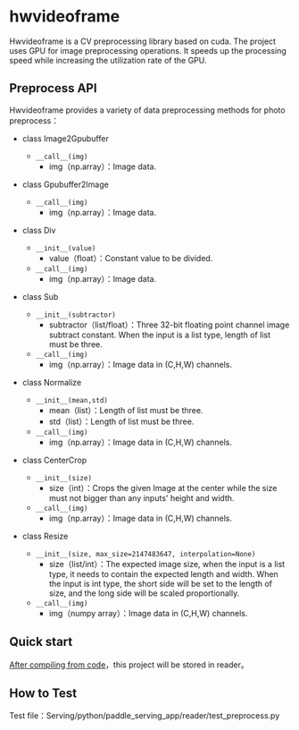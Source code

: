 # hwvideoframe
Hwvideoframe is a CV preprocessing library based on cuda. The project uses GPU for image preprocessing operations. It speeds up the processing speed while increasing the utilization rate of the GPU.

## Preprocess API
Hwvideoframe provides a variety of data preprocessing methods for photo preprocess：

- class Image2Gpubuffer

  - `__call__(img)`
    - img（np.array）：Image data.

- class Gpubuffer2Image

  - `__call__(img)`
    - img（np.array）：Image data.

- class Div

  - `__init__(value)`
    - value（float）：Constant value to be divided.
  - `__call__(img)`
    - img（np.array）：Image data.

- class Sub

  - `__init__(subtractor)`
    - subtractor（list/float）：Three 32-bit floating point channel image subtract constant. When the input is a list type, length of list must be three.
  - `__call__(img)`
    - img（np.array）：Image data in (C,H,W) channels.

- class Normalize

  - `__init__(mean,std)`
    - mean（list）：Length of list must be three.
    - std（list）：Length of list must be three.
  - `__call__(img)`
    - img（np.array）：Image data in (C,H,W) channels.

- class CenterCrop

  - `__init__(size)`
    - size（int）：Crops the given Image at the center while the size must not bigger than any inputs' height and width.
  - `__call__(img)`
    - img（np.array）：Image data in (C,H,W) channels.

- class Resize

  - `__init__(size, max_size=2147483647, interpolation=None)`
    - size（list/int）：The expected image size, when the input is a list type, it needs to contain the expected length and width. When the input is int type, the short side will be set to the length of size, and the long side will be scaled proportionally.
  - `__call__(img)`
    - img（numpy array）：Image data in (C,H,W) channels.

## Quick start
[After compiling from code](https://github.com/PaddlePaddle/Serving/blob/develop/doc/COMPILE.md)，this project will be stored in reader。

## How to Test
Test file：Serving/python/paddle_serving_app/reader/test_preprocess.py
